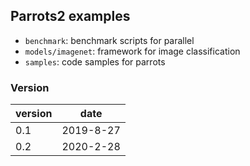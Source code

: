 ## Parrots2 examples

* `benchmark`: benchmark scripts for parallel
* `models/imagenet`: framework for image classification
* `samples`: code samples for parrots

### Version
| version | date |
| ------ | ------ |
| 0.1 | 2019-8-27 |
| 0.2 | 2020-2-28 | 

